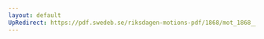 ```yaml
---
layout: default
UpRedirect: https://pdf.swedeb.se/riksdagen-motions-pdf/1868/mot_1868__ak__00115/mot_1868__ak__00115_004.pdf
---
```

